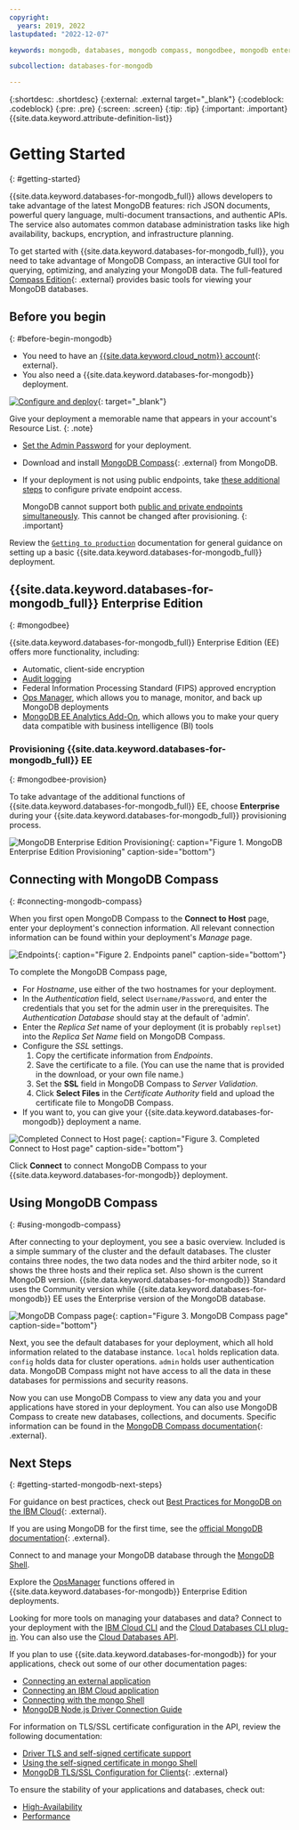 ```yaml
---
copyright:
  years: 2019, 2022
lastupdated: "2022-12-07"

keywords: mongodb, databases, mongodb compass, mongodbee, mongodb enterprise, mongodb ee provision, mongodb compass, mongodb ops manager

subcollection: databases-for-mongodb

---
```


{:shortdesc: .shortdesc}
{:external: .external target="_blank"}
{:codeblock: .codeblock}
{:pre: .pre}
{:screen: .screen}
{:tip: .tip}
{:important: .important}
{{site.data.keyword.attribute-definition-list}}

# Getting Started
{: #getting-started}

{{site.data.keyword.databases-for-mongodb_full}} allows developers to take advantage of the latest MongoDB features: rich JSON documents, powerful query language, multi-document transactions, and authentic APIs. The service also automates common database administration tasks like high availability, backups, encryption, and infrastructure planning.

To get started with {{site.data.keyword.databases-for-mongodb_full}}, you need to take advantage of MongoDB Compass, an interactive GUI tool for querying, optimizing, and analyzing your MongoDB data. The full-featured [Compass Edition](https://docs.mongodb.com/compass/master/#available-compass-short-editions){: .external} provides basic tools for viewing your MongoDB databases. 

## Before you begin
{: #before-begin-mongodb}

- You need to have an [{{site.data.keyword.cloud_notm}} account](https://cloud.ibm.com/registration){: external}.
- You also need a {{site.data.keyword.databases-for-mongodb}} deployment. 

[![Configure and deploy](images/configure-deploy.svg)](https://cloud.ibm.com/catalog/databases-for-mongodb){: target="_blank"}

Give your deployment a memorable name that appears in your account's Resource List.
{: .note}

- [Set the Admin Password](/docs/databases-for-mongodb?topic=databases-for-mongodb-admin-password) for your deployment.
- Download and install [MongoDB Compass](https://docs.mongodb.com/compass/master/install/){: .external} from MongoDB.
- If your deployment is not using public endpoints, take [these additional steps](https://cloud.ibm.com/docs/databases-for-mongodb?topic=cloud-databases-service-endpoints#private-endpoint-connections) to configure private endpoint access. 
  
    MongoDB cannot support both [public and private endpoints simultaneously](https://cloud.ibm.com/docs/databases-for-mongodb?topic=cloud-databases-service-endpoints#provisioning-with-service-endpoints). This cannot be changed after provisioning.
    {: .important}

Review the [`Getting to production`](/docs/cloud-databases?topic=cloud-databases-best-practices) documentation for general guidance on setting up a basic {{site.data.keyword.databases-for-mongodb_full}} deployment.

## {{site.data.keyword.databases-for-mongodb_full}} Enterprise Edition
{: #mongodbee}

{{site.data.keyword.databases-for-mongodb_full}} Enterprise Edition (EE) offers more functionality, including:
* Automatic, client-side encryption
* [Audit logging](/docs/databases-for-mongodb?topic=databases-for-mongodb-auditlogging)
* Federal Information Processing Standard (FIPS) approved encryption
* [Ops Manager](/docs/databases-for-mongodb?topic=databases-for-mongodb-ops-manager), which allows you to manage, monitor, and back up MongoDB deployments
* [MongoDB EE Analytics Add-On](/docs/databases-for-mongodb?topic=databases-for-mongodb-mongodbee-analytics), which allows you to make your query data compatible with business intelligence (BI) tools

### Provisioning {{site.data.keyword.databases-for-mongodb_full}} EE
{: #mongodbee-provision}

To take advantage of the additional functions of {{site.data.keyword.databases-for-mongodb_full}} EE, choose **Enterprise** during your {{site.data.keyword.databases-for-mongodb_full}} provisioning process.

![MongoDB Enterprise Edition Provisioning](images/mongodbee-provision.png){: caption="Figure 1. MongoDB Enterprise Edition Provisioning" caption-side="bottom"}

## Connecting with MongoDB Compass
{: #connecting-mongodb-compass}

When you first open MongoDB Compass to the **Connect to Host** page, enter your deployment's connection information. All relevant connection information can be found within your deployment's _Manage_ page.

![Endpoints](images/getting-started-endpoints-panel.png){: caption="Figure 2. Endpoints panel" caption-side="bottom"}

To complete the MongoDB Compass page,

- For _Hostname_, use either of the two hostnames for your deployment.
- In the _Authentication_ field, select `Username/Password`, and enter the credentials that you set for the admin user in the prerequisites. The _Authentication Database_ should stay at the default of 'admin'.
- Enter the _Replica Set_ name of your deployment (it is probably `replset`) into the _Replica Set Name_ field on MongoDB Compass.
- Configure the _SSL_ settings.
    1. Copy the certificate information from _Endpoints_.
    2. Save the certificate to a file. (You can use the name that is provided in the download, or your own file name.)
    3. Set the **SSL** field in MongoDB Compass to _Server Validation_.
    4. Click **Select Files** in the _Certificate Authority_ field and upload the certificate file to MongoDB Compass.
- If you want to, you can give your {{site.data.keyword.databases-for-mongodb}} deployment a name.

![Completed Connect to Host page](images/getting-started-connect-to-host-complete.png){: caption="Figure 3. Completed Connect to Host page" caption-side="bottom"}

Click **Connect** to connect MongoDB Compass to your {{site.data.keyword.databases-for-mongodb}} deployment.

## Using MongoDB Compass
{: #using-mongodb-compass}

After connecting to your deployment, you see a basic overview. Included is a simple summary of the cluster and the default databases. The cluster contains three nodes, the two data nodes and the third arbiter node, so it shows the three hosts and their replica set. Also shown is the current MongoDB version. {{site.data.keyword.databases-for-mongodb}} Standard uses the Community version while {{site.data.keyword.databases-for-mongodb}} EE uses the Enterprise version of the MongoDB database.

![MongoDB Compass page](images/getting-started-compass-page.png){: caption="Figure 3. MongoDB Compass page" caption-side="bottom"}

Next, you see the default databases for your deployment, which all hold information related to the database instance. `local` holds replication data. `config` holds data for cluster operations. `admin` holds user authentication data. MongoDB Compass might not have access to all the data in these databases for permissions and security reasons.

Now you can use MongoDB Compass to view any data you and your applications have stored in your deployment. You can also use MongoDB Compass to create new databases, collections, and documents. Specific information can be found in the [MongoDB Compass documentation](https://docs.mongodb.com/compass/current/){: .external}.

## Next Steps
{: #getting-started-mongodb-next-steps}

For guidance on best practices, check out [Best Practices for MongoDB on the IBM Cloud](https://www.ibm.com/cloud/blog/best-practices-for-mongodb-on-the-ibm-cloud){: .external}.

If you are using MongoDB for the first time, see the [official MongoDB documentation](https://docs.mongodb.com/){: .external}.

Connect to and manage your MongoDB database through the [MongoDB Shell](/docs/databases-for-mongodb?topic=databases-for-mongodb-connecting-cli-client).

Explore the [OpsManager](/docs/databases-for-mongodb?topic=databases-for-mongodb-ops-manager) functions offered in {{site.data.keyword.databases-for-mongodb}} Enterprise Edition deployments.

Looking for more tools on managing your databases and data? Connect to your deployment with the [IBM Cloud CLI](/docs/cli?topic=cli-install-ibmcloud-cli) and the [Cloud Databases CLI plug-in](/docs/databases-cli-plugin?topic=databases-cli-plugin-cdb-reference). You can also use the [Cloud Databases API](https://cloud.ibm.com/apidocs/cloud-databases-api).

If you plan to use {{site.data.keyword.databases-for-mongodb}} for your applications, check out some of our other documentation pages:

- [Connecting an external application](/docs/databases-for-mongodb?topic=databases-for-mongodb-external-app)
- [Connecting an IBM Cloud application](/docs/databases-for-mongodb?topic=databases-for-mongodb-ibmcloud-app)
- [Connecting with the mongo Shell](/docs/databases-for-mongodb?topic=databases-for-mongodb-mongo-shell)
- [MongoDB Node.js Driver Connection Guide](https://docs.mongodb.com/drivers/node/current/fundamentals/connection/)

For information on TLS/SSL certificate configuration in the API, review the following documentation:

- [Driver TLS and self-signed certificate support](/docs/databases-for-mongodb?topic=databases-for-mongodb-mongodb-external-app#mongodb-tls-certificate-support)
- [Using the self-signed certificate in mongo Shell](/docs/databases-for-mongodb?topic=databases-for-mongodb-mongo-shell#using-the-self-signed-certificate)
- [MongoDB TLS/SSL Configuration for Clients](https://docs.mongodb.com/manual/tutorial/configure-ssl-clients/){: .external}
  
To ensure the stability of your applications and databases, check out:

- [High-Availability](/docs/databases-for-mongodb?topic=databases-for-mongodb-high-availability)
- [Performance](/docs/databases-for-mongodb?topic=databases-for-mongodb-performance)
